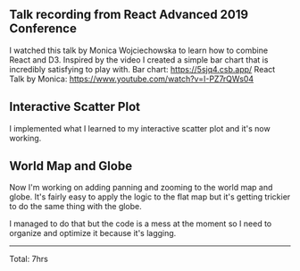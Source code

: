 ## Talk recording from React Advanced 2019 Conference  

I watched this talk by Monica Wojciechowska to learn how to combine React and D3.
Inspired by the video I created a simple bar chart that is incredibly satisfying to play with.
Bar chart: https://5sjq4.csb.app/
React Talk by Monica: https://www.youtube.com/watch?v=I-PZ7rQWs04

## Interactive Scatter Plot

I implemented what I learned to my interactive scatter plot and it's now working.

## World Map and Globe

Now I'm working on adding panning and zooming to the world map and globe. It's fairly easy to apply the logic to the 
flat map but it's getting trickier to do the same thing with the globe.

I managed to do that but the code is a mess at the moment so I need to organize and optimize it because it's lagging.
<hr>
Total: 7hrs
